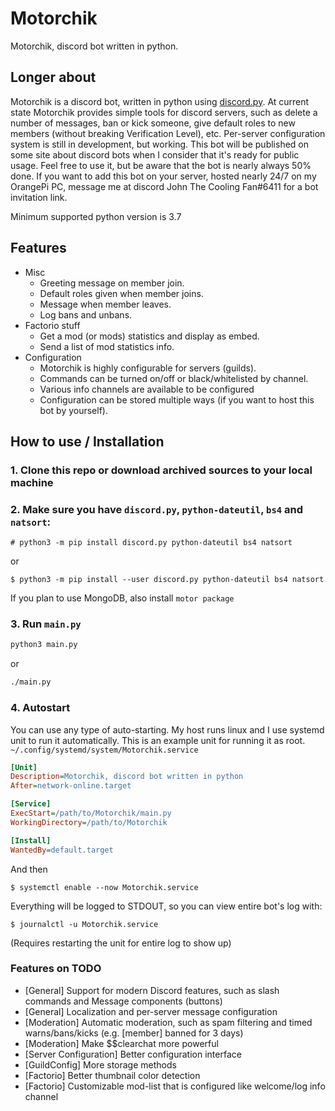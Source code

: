 # Motorchik
Motorchik, discord bot written in python.

## Longer about
Motorchik is a discord bot, written in python using [discord.py](https://github.com/Rapptz/discord.py).
At current state Motorchik provides simple tools for discord servers, such as delete a number of messages, ban or kick someone, give default roles to new members (without breaking Verification Level), etc.
Per-server configuration system is still in development, but working.
This bot will be published on some site about discord bots when I consider that it's ready for public usage. Feel free to use it, but be aware that the bot is nearly always 50% done.
If you want to add this bot on your server, hosted nearly 24/7 on my OrangePi PC, message me at discord John The Cooling Fan#6411 for a bot invitation link.

Minimum supported python version is 3.7

## Features
* Misc
  - Greeting message on member join.
  - Default roles given when member joins.
  - Message when member leaves.
  - Log bans and unbans.
* Factorio stuff
  - Get a mod (or mods) statistics and display as embed.
  - Send a list of mod statistics info.
* Configuration
  - Motorchik is highly configurable for servers (guilds).
  - Commands can be turned on/off or black/whitelisted by channel.
  - Various info channels are available to be configured
  - Configuration can be stored multiple ways (if you want to host this bot by yourself).
 
## How to use / Installation
### 1. Clone this repo or download archived sources to your local machine
### 2. Make sure you have `discord.py`, `python-dateutil`, `bs4` and `natsort`:
  ```
  # python3 -m pip install discord.py python-dateutil bs4 natsort
  ```
  or
  ```
  $ python3 -m pip install --user discord.py python-dateutil bs4 natsort
  ```
  If you plan to use MongoDB, also install `motor package`
### 3. Run `main.py`
  ```sh
  python3 main.py
  ```
  or
  ```sh
  ./main.py
  ```
### 4. Autostart
  You can use any type of auto-starting. My host runs linux and I use systemd unit to run it automatically. This is an example unit for running it as root.
  `~/.config/systemd/system/Motorchik.service`
  ```ini
  [Unit]
  Description=Motorchik, discord bot written in python
  After=network-online.target
  
  [Service]
  ExecStart=/path/to/Motorchik/main.py
  WorkingDirectory=/path/to/Motorchik
  
  [Install]
  WantedBy=default.target
  ```
  And then
  ```
  $ systemctl enable --now Motorchik.service
  ```
  Everything will be logged to STDOUT, so you can view entire bot's log with:
  ```
  $ journalctl -u Motorchik.service
  ```
  (Requires restarting the unit for entire log to show up)

### Features on TODO
  - [General] Support for modern Discord features, such as slash commands and Message components (buttons)
  - [General] Localization and per-server message configuration
  - [Moderation] Automatic moderation, such as spam filtering and timed warns/bans/kicks (e.g. [member] banned for 3 days)
  - [Moderation] Make $$clearchat more powerful
  - [Server Configuration] Better configuration interface
  - [GuildConfig] More storage methods
  - [Factorio] Better thumbnail color detection
  - [Factorio] Customizable mod-list that is configured like welcome/log info channel
